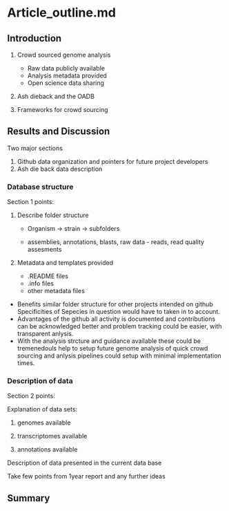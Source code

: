 # Article_outline.md

## Introduction

1. Crowd sourced genome analysis
	* Raw data publicly available
	* Analysis metadata provided
	* Open science data sharing

2. Ash dieback and the OADB

3. Frameworks for crowd sourcing


## Results and Discussion

Two major sections
1) Github data organization and pointers for future project developers
2) Ash die back data description


### Database structure
Section 1 points:

1. Describe folder structure
 	* Organism -> strain -> subfolders

	* assemblies, annotations, 	blasts,
	raw data - reads, read quality assesments

2. Metadata and templates provided
	* .README files
	* .info files
	* other metadata files



 + Benefits similar folder structure for other projects intended on github
		Specificities of Sepecies in question would have to taken in to account.
+ Advantages of the github
		all activity is documented and
		contributions can be acknowledged better and problem tracking could be easier, with transparent anlysis.
+ With the analysis strcture and guidance available
		these could be tremenedouls help to setup future genome analysis of quick crowd sourcing and anlysis pipelines could setup with minimal implementation times.


### Description of data
Section 2 points:

Explanation of data sets:

1. genomes available

2. transcriptomes available

3. annotations available

Description of data presented in the current data base

Take few points from 1year report and any further ideas


## Summary

